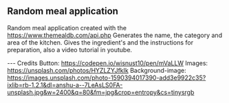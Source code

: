 ## Random meal application

Random meal application created with the https://www.themealdb.com/api.php
Generates the name, the category and area of the kitchen.
Gives the ingredient's and the instructions for preparation, also a video tutorial in youtube.

--- Credits
Button: https://codepen.io/wisnust10/pen/mVaLLW
Images: https://unsplash.com/photos/HYZLZYJfkIk
Background-image: https://images.unsplash.com/photo-1590394017390-add3e9922c35?ixlib=rb-1.2.1&dl=anshu-a--7LeAsLS0FA-unsplash.jpg&w=2400&q=80&fm=jpg&crop=entropy&cs=tinysrgb
